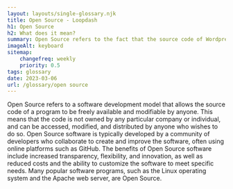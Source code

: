 ```yaml
--- 
layout: layouts/single-glossary.njk
title: Open Source - Loopdash
h1: Open Source
h2: What does it mean?
summary: Open Source refers to the fact that the source code of Wordpress is freely available for anyone to view, modify, and distribute, allowing for a collaborative and community-driven approach to software development.
imageAlt: keyboard
sitemap:
	changefreq: weekly
	priority: 0.5
tags: glossary
date: 2023-03-06
url: /glossary/open source
---
```


Open Source refers to a software development model that allows the source code of a program to be freely available and modifiable by anyone. This means that the code is not owned by any particular company or individual, and can be accessed, modified, and distributed by anyone who wishes to do so. Open Source software is typically developed by a community of developers who collaborate to create and improve the software, often using online platforms such as GitHub. The benefits of Open Source software include increased transparency, flexibility, and innovation, as well as reduced costs and the ability to customize the software to meet specific needs. Many popular software programs, such as the Linux operating system and the Apache web server, are Open Source.